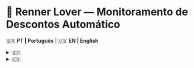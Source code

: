 
# 💖 Renner Lover — Monitoramento de Descontos Automático

🇧🇷 **PT | Português** | 🇺🇸 **EN | English**

<details>
<summary>🇧🇷</summary>

<br>

# 💖 Renner Lover!

🎯 **Renner Lover** é um assistente automatizado que monitora os preços dos produtos adicionados ao seu carrinho na loja online da **Renner**.  
Ele utiliza **web scraping com Selenium** para acessar sua conta, verificar os itens salvos no carrinho e detectar **reduções de preço**.  
Sempre que algum produto ficar mais barato, você recebe uma notificação por **e-mail** 📩.  
As informações são armazenadas com segurança usando **SQLite** e **criptografia** 🔐.

---

## 💡 Como surgiu a ideia?

Tudo começou com a minha esposa. 💁‍♀️  
Ela adorava procurar roupas e acessórios no site da Renner, adicionava tudo ao carrinho e…  
...todos os dias voltava para **ver se o preço baixou**.  

Apesar de funcionar bem (ela conseguiu bons descontos!), era um processo **repetitivo e chato**. Então, resolvi ajudar!

Agora, ela só precisa adicionar os produtos ao carrinho.  
O resto? Deixa com o **Renner Lover**! 😉  
Se o preço cair, ela recebe um e-mail instantâneo com a novidade.

> 💬 O nome *Renner Lover* foi ideia dela — afinal, ela é uma verdadeira fã da loja! 😅

---

## 🧠 Funcionalidades principais

- 💻 Acesso automatizado ao site da Renner  
- 🔐 Login com credenciais criptografadas  
- 🛒 Navegação até o carrinho de compras  
- 📦 Extração e monitoramento dos produtos  
- 💾 Armazenamento seguro com SQLite  
- 📉 Comparação entre preços atuais e anteriores  
- 📬 Envio automático de e-mail em caso de desconto  

---

## ⚙️ Pré-requisitos

📦 Instale as dependências do projeto com:

```bash
pip install -r requirements.txt
```

🛠️ Você pode customizar algumas configurações em `config/settings.py`, como:

- Local de armazenamento do banco de dados (`DB_PATH`)
- Tempo entre verificações de preço (`SLEEP_TIME`)
- Outras opções personalizáveis

📁 Crie um arquivo `.env` com suas credenciais de e-mail:

```
SMTP_SERVER=smtp.exemplo.com
SMTP_PORT=587
EMAIL_USER=seuemail@exemplo.com
EMAIL_PASSWORD=suasenha
```

> 🧷 **Importante:** Nunca exponha seu `.env`. Certifique-se de que ele está no seu `.gitignore`.

---

## 🚀 Como usar

1. Adicione produtos ao seu carrinho no site da Renner 🛍️

2. Execute o script para criar o banco de dados:
   ```bash
   python scripts/init_db.py
   ```

3. Gere a chave secreta para criptografia de senhas:
   ```bash
   python utils/password.py
   ```

4. Cadastre um ou mais usuários com:
   ```bash
   python user_actions.py
   ```

   Durante a execução, você verá estas opções:

   ```
   1 - Cadastrar usuário
   2 - Alterar cadastro
   3 - Excluir cadastro
   4 - Listar usuários
   5 - Sair
   ```

   ⚠️ No momento do cadastro, serão solicitados:
   - Nome
   - E-mail
   - Senha da conta da Renner (armazenada com **criptografia**)

5. Com tudo pronto, execute o coração do sistema:

   ```bash
   python main.py
   ```

   Ele irá:

   - Acessar o site da Renner
   - Logar com os dados do(s) usuário(s)
   - Navegar até o carrinho
   - Obter e comparar os preços dos produtos
   - Enviar um e-mail caso algum item esteja com **desconto**

   🪄 **Tudo de forma automática!**

---

## 📈 O que vem por aí — Funcionalidades futuras

Aqui estão algumas ideias e melhorias que estão no radar para as próximas versões do projeto:

- ✅ **Testes automatizados** para garantir estabilidade e confiabilidade  
- ⭐ **Monitoramento da lista de favoritos** do usuário (além do carrinho)  
- 🛠️ Melhorias na interface CLI para tornar o uso ainda mais intuitivo  
- 🔔 Suporte a outras formas de notificação (ex: Telegram, Push Notification)

---

## 🤖 Tecnologias utilizadas

- 🐍 Python  
- 🌐 Selenium  
- 🛡️ Cryptography  
- 🗃️ SQLite  

---

## 🔐 Dicas de segurança

- ❌ **Nunca** coloque senhas diretamente no código  
- ✅ Use arquivos `.env` para armazenar informações sensíveis  
- 📁 Garanta que `.env` está no seu `.gitignore`  

---

</details>

<details>
<summary>🇺🇸</summary>

<br>

# 💖 Renner Lover!

🎯 **Renner Lover** is an automated assistant that monitors the prices of products added to your shopping cart on **Renner**'s online store.  
It uses **web scraping with Selenium** to access your account, check the items saved in your cart, and detect **price drops**.  
Whenever a product gets cheaper, you receive an **email notification** 📩.  
All data is securely stored using **SQLite** and **encryption** 🔐.

---

## 💡 How the Idea Was Born

It all started with my wife. 💁‍♀️  
She loved browsing for clothes and accessories on Renner's website, added everything to her cart, and…  
...checked every day to **see if the price had dropped**.

Although it worked well (she got some great deals!), it was a **tedious and repetitive** process. So I decided to help!

Now, she just adds products to the cart.  
The rest? Leave it to **Renner Lover**! 😉  
If a price drops, she gets an instant email alert.

> 💬 The name *Renner Lover* was her idea — after all, she’s a real fan of the store! 😅

---

## 🧠 Key Features

- 💻 Automated access to Renner’s website  
- 🔐 Login with encrypted credentials  
- 🛒 Navigation to the shopping cart  
- 📦 Product data extraction and monitoring  
- 💾 Secure storage using SQLite  
- 📉 Price comparison (current vs. previous)  
- 📬 Automatic email notifications when discounts are detected  

---

## ⚙️ Prerequisites

📦 Install project dependencies with:

```bash
pip install -r requirements.txt
```

🛠️ You can customize some settings in `config/settings.py`, such as:

- Database file path (`DB_PATH`)
- Delay between price checks (`SLEEP_TIME`)
- Other tweakable options

📁 Create a `.env` file with your email credentials:

```
SMTP_SERVER=smtp.example.com
SMTP_PORT=587
EMAIL_USER=youremail@example.com
EMAIL_PASSWORD=yourpassword
```

> 🧷 **Important:** Never expose your `.env` file. Make sure it’s listed in `.gitignore`.

---

## 🚀 How to Use

1. Add products to your cart on the Renner website 🛍️

2. Run the script to create the database:
   ```bash
   python scripts/init_db.py
   ```

3. Generate the secret key for password encryption:
   ```bash
   python utils/password.py
   ```

4. Register one or more users with:
   ```bash
   python user_actions.py
   ```

   You’ll see these options during execution:

   ```
   1 - Register user
   2 - Edit user
   3 - Delete user
   4 - List users
   5 - Exit
   ```

   ⚠️ During registration, you’ll be asked for:
   - Name
   - Email
   - Renner account password (stored **encrypted**)

5. Once ready, run the core system:

   ```bash
   python main.py
   ```

   It will:

   - Access Renner’s website
   - Log in with each user’s credentials
   - Visit the shopping cart
   - Fetch and compare product prices
   - Send an email if any product has **dropped in price**

   🪄 **All fully automated!**

---

## 📈 What’s Coming — Future Features

Here are some ideas and improvements planned for future versions:

- ✅ **Automated tests** to ensure stability and reliability  
- ⭐ **Monitor the user's favorite list** (not just the cart)  
- 🛠️ Improved CLI interface for an even more intuitive experience  
- 🔔 Support for other notification channels (e.g. Telegram, Push Notification)

---

## 🤖 Tech Stack

- 🐍 Python  
- 🌐 Selenium  
- 🛡️ Cryptography  
- 🗃️ SQLite  

---

## 🔐 Security Tips

- ❌ **Never** hardcode passwords  
- ✅ Use `.env` files for sensitive information  
- 📁 Ensure `.env` is listed in `.gitignore`  

---

</details>

